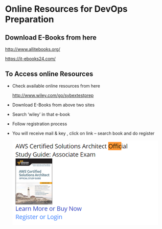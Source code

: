 Online Resources for DevOps Preparation
=======================================

Download E-Books from here
--------------------------

<http://www.allitebooks.org/>

<https://it-ebooks24.com/>

To Access online Resources
--------------------------

-   Check available online resources from here

    <http://www.wiley.com/go/sybextestprep>

-   Download E-Books from above two sites

-   Search ‘wiley’ in that e-book

-   Follow registration process

-   You will receive mail & key , click on link – search book and do register

    ![](media/5ef56367a4eba796503d3b558115ad21.png)
